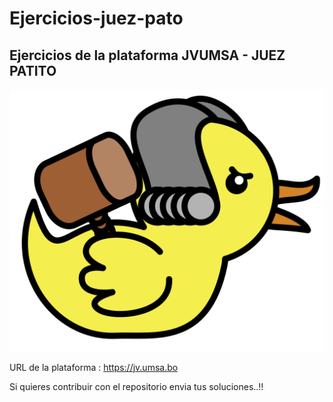 # Ejercicios-juez-pato

## Ejercicios de la plataforma JVUMSA - JUEZ PATITO

![](./media/juez-patito2.svg)

URL de la plataforma : https://jv.umsa.bo

Si quieres contribuir con el repositorio envia tus soluciones..!!
